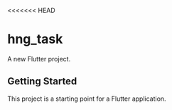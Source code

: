 <<<<<<< HEAD
# hng_task

A new Flutter project.

## Getting Started

This project is a starting point for a Flutter application.
